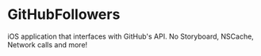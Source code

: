 # GitHubFollowers
iOS application that interfaces with GitHub's API. No Storyboard, NSCache, Network calls and more!

